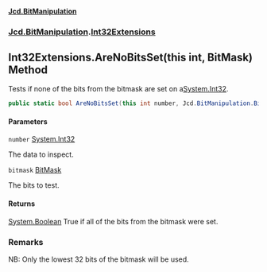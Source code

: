 #### [Jcd.BitManipulation](index.md 'index')

### [Jcd.BitManipulation](Jcd.BitManipulation.md 'Jcd.BitManipulation').[Int32Extensions](Jcd.BitManipulation.Int32Extensions.md 'Jcd.BitManipulation.Int32Extensions')

## Int32Extensions.AreNoBitsSet(this int, BitMask) Method

Tests if none of the bits from the bitmask are set on a[System.Int32](https://docs.microsoft.com/en-us/dotnet/api/System.Int32 'System.Int32').

```csharp
public static bool AreNoBitsSet(this int number, Jcd.BitManipulation.BitMask bitmask);
```

#### Parameters

<a name='Jcd.BitManipulation.Int32Extensions.AreNoBitsSet(thisint,Jcd.BitManipulation.BitMask).number'></a>

`number` [System.Int32](https://docs.microsoft.com/en-us/dotnet/api/System.Int32 'System.Int32')

The data to inspect.

<a name='Jcd.BitManipulation.Int32Extensions.AreNoBitsSet(thisint,Jcd.BitManipulation.BitMask).bitmask'></a>

`bitmask` [BitMask](Jcd.BitManipulation.BitMask.md 'Jcd.BitManipulation.BitMask')

The bits to test.

#### Returns

[System.Boolean](https://docs.microsoft.com/en-us/dotnet/api/System.Boolean 'System.Boolean')
True if all of the bits from the bitmask were set.

### Remarks

NB: Only the lowest 32 bits of the bitmask will be used.